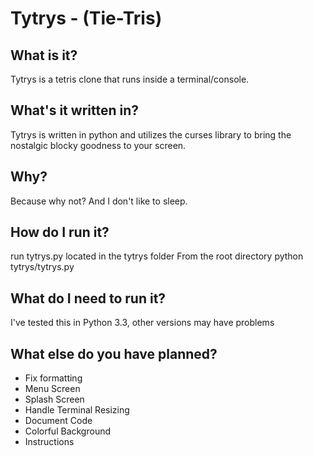 Tytrys - (Tie-Tris)
===================

What is it?
-----------
Tytrys is a tetris clone that runs inside a terminal/console.

What's it written in?
---------------------
Tytrys is written in python and utilizes the curses library to bring the nostalgic blocky goodness to your screen.

Why?
----
Because why not? And I don't like to sleep.

How do I run it?
--------------------
run tytrys.py located in the tytrys folder
From the root directory
    python tytrys/tytrys.py

What do I need to run it?
-------------------------
I've tested this in Python 3.3, other versions may have problems

What else do you have planned?
------------------------------
* Fix formatting
* Menu Screen
* Splash Screen
* Handle Terminal Resizing
* Document Code
* Colorful Background
* Instructions